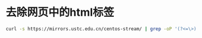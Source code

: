 # 去除网页中的html标签
```bash
curl -s https://mirrors.ustc.edu.cn/centos-stream/ | grep -oP '(?<=\>).*?(?=\<)'
```